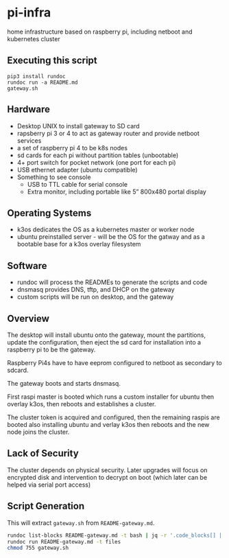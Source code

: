 # pi-infra
home infrastructure based on raspberry pi, including netboot and kubernetes cluster

## Executing this script

```
pip3 install rundoc
rundoc run -a README.md
gateway.sh
```

## Hardware

- Desktop UNIX to install gateway to SD card
- rapsberry pi 3 or 4 to act as gateway router and provide netboot services
- a set of raspberry pi 4 to be k8s nodes
- sd cards for each pi without partition tables (unbootable)
- 4+ port switch for pocket network (one port for each pi)
- USB ethernet adapter (ubuntu compatible)
- Something to see console
  - USB to TTL cable for serial console
  - Extra monitor, including portable like 5” 800x480 portal display

## Operating Systems

- k3os dedicates the OS as a kubernetes master or worker node
- ubuntu preinstalled server - will be the OS for the gatway and as a bootable base for a k3os overlay filesystem

## Software

- rundoc will process the READMEs to generate the scripts and code
- dnsmasq provides DNS, tftp, and DHCP on the gateway
- custom scripts will be run on desktop, and the gateway

## Overview

The desktop will install ubuntu onto the gateway, mount the partitions, update the configuration, then eject the sd card for installation into a raspberry pi to be the gateway.

Raspberry Pi4s have to have eeprom configured to netboot as secondary to sdcard.

The gateway boots and starts dnsmasq.

First raspi master is booted which runs a custom installer for ubuntu then overlay k3os, then reboots and establishes a cluster.

The cluster token is acquired and configured, then the remaining raspis are booted also installing ubuntu and verlay k3os then reboots and the new node joins the cluster.

## Lack of Security

The cluster depends on physical security.  Later upgrades will focus on encrypted disk and intervention to decrypt on boot (which later can be helped via serial port access)


## Script Generation

This will extract `gateway.sh` from `README-gateway.md`.

```bash
rundoc list-blocks README-gateway.md -t bash | jq -r '.code_blocks[] | .code' > gateway.sh
rundoc run README-gateway.md -t files
chmod 755 gateway.sh
```

